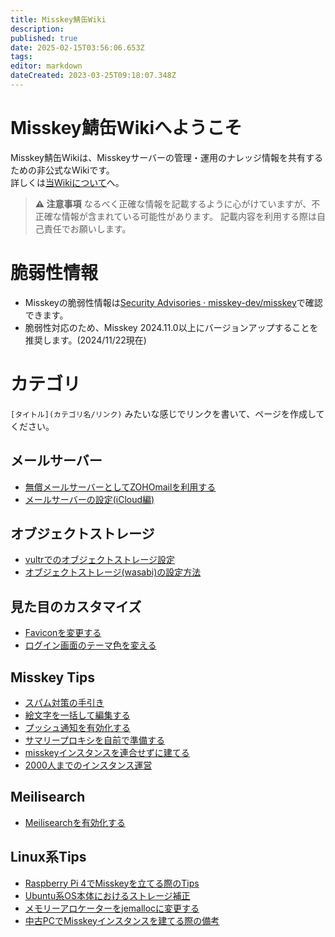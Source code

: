 ```yaml
---
title: Misskey鯖缶Wiki
description: 
published: true
date: 2025-02-15T03:56:06.653Z
tags: 
editor: markdown
dateCreated: 2023-03-25T09:18:07.348Z
---
```


# Misskey鯖缶Wikiへようこそ

Misskey鯖缶Wikiは、Misskeyサーバーの管理・運用のナレッジ情報を共有するための非公式なWikiです。  
詳しくは[当Wikiについて](/about)へ。


> **:warning: 注意事項**
> なるべく正確な情報を記載するように心がけていますが、不正確な情報が含まれている可能性があります。
> 記載内容を利用する際は自己責任でお願いします。

# 脆弱性情報

- Misskeyの脆弱性情報は[Security Advisories · misskey-dev/misskey](https://github.com/misskey-dev/misskey/security/advisories)で確認できます。  
- 脆弱性対応のため、Misskey 2024.11.0以上にバージョンアップすることを推奨します。(2024/11/22現在)
  

# カテゴリ

`[タイトル](カテゴリ名/リンク)` みたいな感じでリンクを書いて、ページを作成してください。

## メールサーバー

- [無償メールサーバーとしてZOHOmailを利用する](enable-mail-zoho)
- [メールサーバーの設定(iCloud編)](mail-smtp-icloud)

## オブジェクトストレージ

- [vultrでのオブジェクトストレージ設定](vultrでのオブジェクトストレージ設定)
- [オブジェクトストレージ(wasabi)の設定方法](object-storage-wasabi)

## 見た目のカスタマイズ

- [Faviconを変更する](change-favicon)
- [ログイン画面のテーマ色を変える](change-theme-color)

## Misskey Tips

- [スパム対策の手引き](spam-countermeasure)
- [絵文字を一括して編集する](絵文字を一括して編集する)
- [プッシュ通知を有効化する](enable-push-notification)
- [サマリープロキシを自前で準備する](summaly-proxy)
- [misskeyインスタンスを連合せずに建てる](disable-federation)
- [2000人までのインスタンス運営](2k-instance)

## Meilisearch

- [Meilisearchを有効化する](enable-meilisearch)

## Linux系Tips

- [Raspberry Pi 4でMisskeyを立てる際のTips](misskey-on-raspberry-pi-4-tips)
- [Ubuntu系OS本体におけるストレージ補正](ubuntu-storage-ajust)
- [メモリーアロケーターをjemallocに変更する](memoryKanri)
- [中古PCでMisskeyインスタンスを建てる際の備考](remarks-setup-misskey-oldpc)
